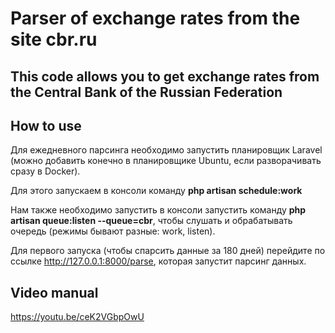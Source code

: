 # Parser of exchange rates from the site cbr.ru

## This code allows you to get exchange rates from the Central Bank of the Russian Federation

## How to use
Для ежедневного парсинга необходимо запустить планировщик Laravel (можно добавить конечно в планировщике Ubuntu, если разворачивать сразу в Docker).

Для этого запускаем в консоли команду **php artisan schedule:work**

Нам также необходимо запустить в консоли запустить команду **php artisan queue:listen --queue=cbr**, чтобы слушать и обрабатывать очередь (режимы бывают разные: work, listen).

Для первого запуска (чтобы спарсить данные за 180 дней) перейдите по ссылке http://127.0.0.1:8000/parse, которая запустит парсинг данных.

## Video manual

https://youtu.be/ceK2VGbpOwU
